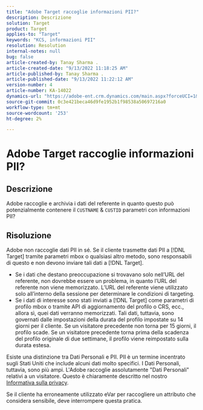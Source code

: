 ```yaml
---
title: "Adobe Target raccoglie informazioni PII?"
description: Descrizione
solution: Target
product: Target
applies-to: "Target"
keywords: "KCS, informazioni PII"
resolution: Resolution
internal-notes: null
bug: false
article-created-by: Tanay Sharma .
article-created-date: "9/13/2022 11:18:25 AM"
article-published-by: Tanay Sharma .
article-published-date: "9/13/2022 11:22:12 AM"
version-number: 4
article-number: KA-14022
dynamics-url: "https://adobe-ent.crm.dynamics.com/main.aspx?forceUCI=1&pagetype=entityrecord&etn=knowledgearticle&id=a535a7c3-5533-ed11-9db1-002248086735"
source-git-commit: 0c3e421beca46d9fe1952b1f98538a50697216a0
workflow-type: tm+mt
source-wordcount: '253'
ht-degree: 2%

---
```


# Adobe Target raccoglie informazioni PII?

## Descrizione

Adobe raccoglie e archivia i dati del referente in quanto questo può potenzialmente contenere il `CUSTNAME` &amp; `CUSTID` parametri con informazioni PII?

## Risoluzione




Adobe non raccoglie dati PII in sé. Se il cliente trasmette dati PII a [!DNL Target] tramite parametri mbox o qualsiasi altro metodo, sono responsabili di questo e non devono inviare tali dati a [!DNL Target].



- Se i dati che destano preoccupazione si trovavano solo nell’URL del referente, non dovrebbe essere un problema, in quanto l’URL del referente non viene memorizzato. L’URL del referente viene utilizzato solo all’interno della sessione per determinare le condizioni di targeting.
- Se i dati di interesse sono stati inviati a [!DNL Target] come parametri di profilo mbox o tramite API di aggiornamento del profilo o CRS, ecc., allora sì, quei dati verranno memorizzati. Tali dati, tuttavia, sono governati dalle impostazioni della durata del profilo impostate su 14 giorni per il cliente. Se un visitatore precedente non torna per 15 giorni, il profilo scade. Se un visitatore precedente torna prima della scadenza del profilo originale di due settimane, il profilo viene reimpostato sulla durata estesa.


Esiste una distinzione tra Dati Personali e PII. PII è un termine incentrato sugli Stati Uniti che include alcuni dati molto specifici. I Dati Personali, tuttavia, sono più ampi. L&#39;Adobe raccoglie assolutamente &quot;Dati Personali&quot; relativi a un visitatore. Questo è chiaramente descritto nel nostro [Informativa sulla privacy](https://www.adobe.com/it/privacy/marketing-cloud.html).



Se il cliente ha erroneamente utilizzato eVar per raccogliere un attributo che considera sensibile, deve interrompere questa pratica.
